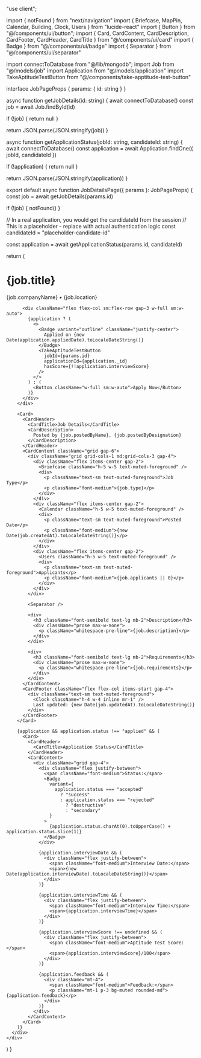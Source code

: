 "use client";

import { notFound } from "next/navigation"
import { Briefcase, MapPin, Calendar, Building, Clock, Users } from "lucide-react"
import { Button } from "@/components/ui/button";
import { Card, CardContent, CardDescription, CardFooter, CardHeader, CardTitle } from "@/components/ui/card"
import { Badge } from "@/components/ui/badge"
import { Separator } from "@/components/ui/separator"

import connectToDatabase from "@/lib/mongodb";
import Job from "@/models/job"
import Application from "@/models/application"
import TakeAptitudeTestButton from "@/components/take-apptitude-test-button"

interface JobPageProps {
  params: {
    id: string
  }
}

async function getJobDetails(id: string) {
  await connectToDatabase()
  const job = await Job.findById(id)

  if (!job) {
    return null
  }

  return JSON.parse(JSON.stringify(job))
}

async function getApplicationStatus(jobId: string, candidateId: string) {
  await connectToDatabase()
  const application = await Application.findOne({ jobId, candidateId })

  if (!application) {
    return null
  }

  return JSON.parse(JSON.stringify(application))
}

export default async function JobDetailsPage({ params }: JobPageProps) {
  const job = await getJobDetails(params.id)

  if (!job) {
    notFound()
  }

  // In a real application, you would get the candidateId from the session
  // This is a placeholder - replace with actual authentication logic
  const candidateId = "placeholder-candidate-id"

  const application = await getApplicationStatus(params.id, candidateId)

  return (
    <div className="container mx-auto py-8 px-4">
      <div className="grid gap-6">
        <div className="flex flex-col md:flex-row justify-between items-start md:items-center gap-4">
          <div>
            <h1 className="text-3xl font-bold">{job.title}</h1>
            <div className="flex flex-wrap items-center gap-2 mt-2 text-muted-foreground">
              <Building className="h-4 w-4" />
              <span>{job.companyName}</span>
              <span className="mx-2">•</span>
              <MapPin className="h-4 w-4" />
              <span>{job.location}</span>
            </div>
          </div>

          <div className="flex flex-col sm:flex-row gap-3 w-full sm:w-auto">
            {application ? (
              <>
                <Badge variant="outline" className="justify-center">
                  Applied on {new Date(application.appliedDate).toLocaleDateString()}
                </Badge>
                <TakeAptitudeTestButton
                  jobId={params.id}
                  applicationId={application._id}
                  hasScore={!!application.interviewScore}
                />
              </>
            ) : (
              <Button className="w-full sm:w-auto">Apply Now</Button>
            )}
          </div>
        </div>

        <Card>
          <CardHeader>
            <CardTitle>Job Details</CardTitle>
            <CardDescription>
              Posted by {job.postedByName}, {job.postedByDesignation}
            </CardDescription>
          </CardHeader>
          <CardContent className="grid gap-6">
            <div className="grid grid-cols-1 md:grid-cols-3 gap-4">
              <div className="flex items-center gap-2">
                <Briefcase className="h-5 w-5 text-muted-foreground" />
                <div>
                  <p className="text-sm text-muted-foreground">Job Type</p>
                  <p className="font-medium">{job.type}</p>
                </div>
              </div>
              <div className="flex items-center gap-2">
                <Calendar className="h-5 w-5 text-muted-foreground" />
                <div>
                  <p className="text-sm text-muted-foreground">Posted Date</p>
                  <p className="font-medium">{new Date(job.createdAt).toLocaleDateString()}</p>
                </div>
              </div>
              <div className="flex items-center gap-2">
                <Users className="h-5 w-5 text-muted-foreground" />
                <div>
                  <p className="text-sm text-muted-foreground">Applicants</p>
                  <p className="font-medium">{job.applicants || 0}</p>
                </div>
              </div>
            </div>

            <Separator />

            <div>
              <h3 className="font-semibold text-lg mb-2">Description</h3>
              <div className="prose max-w-none">
                <p className="whitespace-pre-line">{job.description}</p>
              </div>
            </div>

            <div>
              <h3 className="font-semibold text-lg mb-2">Requirements</h3>
              <div className="prose max-w-none">
                <p className="whitespace-pre-line">{job.requirements}</p>
              </div>
            </div>
          </CardContent>
          <CardFooter className="flex flex-col items-start gap-4">
            <div className="text-sm text-muted-foreground">
              <Clock className="h-4 w-4 inline mr-1" />
              Last updated: {new Date(job.updatedAt).toLocaleDateString()}
            </div>
          </CardFooter>
        </Card>

        {application && application.status !== "applied" && (
          <Card>
            <CardHeader>
              <CardTitle>Application Status</CardTitle>
            </CardHeader>
            <CardContent>
              <div className="grid gap-4">
                <div className="flex justify-between">
                  <span className="font-medium">Status:</span>
                  <Badge
                    variant={
                      application.status === "accepted"
                        ? "success"
                        : application.status === "rejected"
                          ? "destructive"
                          : "secondary"
                    }
                  >
                    {application.status.charAt(0).toUpperCase() + application.status.slice(1)}
                  </Badge>
                </div>

                {application.interviewDate && (
                  <div className="flex justify-between">
                    <span className="font-medium">Interview Date:</span>
                    <span>{new Date(application.interviewDate).toLocaleDateString()}</span>
                  </div>
                )}

                {application.interviewTime && (
                  <div className="flex justify-between">
                    <span className="font-medium">Interview Time:</span>
                    <span>{application.interviewTime}</span>
                  </div>
                )}

                {application.interviewScore !== undefined && (
                  <div className="flex justify-between">
                    <span className="font-medium">Aptitude Test Score:</span>
                    <span>{application.interviewScore}/100</span>
                  </div>
                )}

                {application.feedback && (
                  <div className="mt-4">
                    <span className="font-medium">Feedback:</span>
                    <p className="mt-1 p-3 bg-muted rounded-md">{application.feedback}</p>
                  </div>
                )}
              </div>
            </CardContent>
          </Card>
        )}
      </div>
    </div>
  )
}
